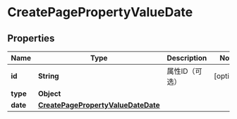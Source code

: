 

# CreatePagePropertyValueDate


## Properties

| Name | Type | Description | Notes |
|------------ | ------------- | ------------- | -------------|
|**id** | **String** | 属性ID（可选） |  [optional] |
|**type** | **Object** |  |  |
|**date** | [**CreatePagePropertyValueDateDate**](CreatePagePropertyValueDateDate.md) |  |  |



